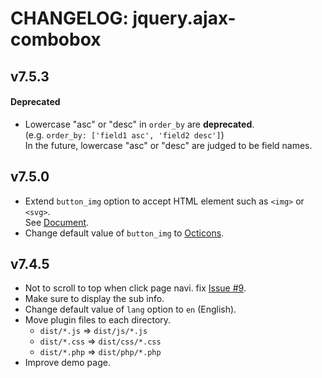 # CHANGELOG: jquery.ajax-combobox

## v7.5.3
#### Deprecated
- Lowercase "asc" or "desc" in `order_by` are **deprecated**.  
  (e.g. `order_by: ['field1 asc', 'field2 desc']`)  
  In the future, lowercase "asc" or "desc" are judged to be field names.

## v7.5.0
- Extend `button_img` option to accept HTML element such as `<img>` or `<svg>`.  
  See [Document](http://www.usamimi.info/~sutara/ajax-combobox/sample/others.html#button-image).
- Change default value of `button_img` to [Octicons](https://octicons.github.com/icon/chevron-down/).

## v7.4.5
- Not to scroll to top when click page navi. fix [Issue #9](https://github.com/sutara79/jquery.ajax-combobox/issues/9).
- Make sure to display the sub info.
- Change default value of `lang` option to `en` (English).
- Move plugin files to each directory.
    - `dist/*.js` => `dist/js/*.js`
    - `dist/*.css` => `dist/css/*.css`
    - `dist/*.php` => `dist/php/*.php`
- Improve demo page.

